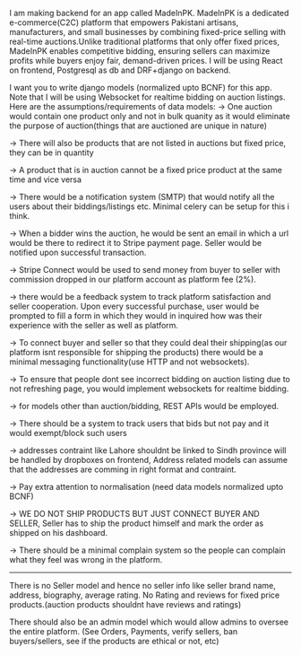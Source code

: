 I am making backend for an app called MadeInPK. MadeInPK is a dedicated e-commerce(C2C) platform that empowers Pakistani artisans, manufacturers, and small businesses by combining fixed-price selling with real-time auctions.Unlike traditional platforms that only offer fixed prices, MadeInPK enables competitive bidding, ensuring sellers can maximize profits while buyers enjoy fair, demand-driven prices. I will be using React on frontend, Postgresql as db and DRF+django on backend. 

I want you to write django models (normalized upto BCNF) for this app. Note that I will be using Websocket for realtime bidding on auction listings. Here are the assumptions/requirements of data models:
-> One auction would contain one product only and not in bulk quanity as it would eliminate the purpose of auction(things that are auctioned are unique in nature)

-> There will also be products that are not listed in auctions but fixed price, they can be in quantity

-> A product that is in auction cannot be a fixed price product at the same time and vice versa

-> There would be a notification system (SMTP) that would notify all the users about their biddings/listings etc. Minimal celery can be setup for this i think.

-> When a bidder wins the auction, he would be sent an email in which a url would be there to redirect it to Stripe payment page. Seller would be notified upon successful transaction. 

-> Stripe Connect would be used to send money from buyer to seller with commission dropped in our platform account as platform fee (2%).

-> there would be a feedback system to track platform satisfaction and seller cooperation. Upon every successful purchase, user would be prompted to fill a form in which they would in inquired how was their experience with the seller as well as platform.

-> To connect buyer and seller so that they could deal their shipping(as our platform isnt responsible for shipping the products) there would be a minimal messaging functionality(use HTTP and not websockets).

-> To ensure that people dont see incorrect bidding on auction listing due to not refreshing page, you would implement websockets for realtime bidding.

-> for models other than auction/bidding, REST APIs would be employed.

-> There should be a system to track users that bids but not pay and it would exempt/block such users

-> addresses contraint like Lahore shouldnt be linked to Sindh province will be handled by dropboxes on frontend, Address related models can assume that the addresses are comming in right format and contraint.

-> Pay extra attention to normalisation (need data models normalized upto BCNF)

-> WE DO NOT SHIP PRODUCTS BUT JUST CONNECT BUYER AND SELLER, Seller has to ship the product himself and mark the order as shipped on his dashboard.

-> There should be a minimal complain system so the people can complain what they feel was wrong in the platform.


---
There is no Seller model and hence no seller info like seller brand name, address, biography, average rating.
No Rating and reviews for fixed price products.(auction products shouldnt have reviews and ratings)

There should also be an admin model which would allow admins  to oversee the entire platform. (See Orders, Payments, verify sellers, ban buyers/sellers, see if the products are ethical or not, etc)
